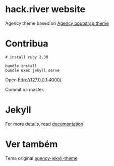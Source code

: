 hack.river website
====================

Agency theme based on [Agency bootstrap theme ](http://startbootstrap.com/templates/agency/)

# Contribua

```
# install ruby 2.30

bundle install
bundle exec jekyll serve
```

Open http://127.0.0.1:4000/

Commit na master.

# Jekyll

For more details, read [documentation](http://jekyllrb.com/)


# Ver também

Tema original [agency-jekyll-theme](https://github.com/y7kim/agency-jekyll-theme)
